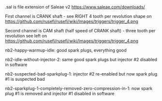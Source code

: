.sal is file extension of Saleae v2 https://www.saleae.com/downloads/

First channel is CRANK shaft - see RIGHT 4 tooth per revolution shape on https://github.com/rusefi/rusefi/wiki/Images/triggers/trigger_4.png

Second channel is CAM shaft (half speed of CRANK shaft) - three tooth per revolution see left on https://github.com/rusefi/rusefi/wiki/Images/triggers/trigger_4.png

nb2-happy-warmup-idle: good spark plugs, everything good

nb2-idle-without-injector-2: same good spark plugs but injector #2 disabled in software

nb2-suspected-bad-sparkplug-1: injector #2 re-enabled but now spark plug #1 is suspected bad

nb2-sparkplug-1-completely-removed-zero-compression-in-1: now spark plug #1 is removed and injector #1 disabled in software

